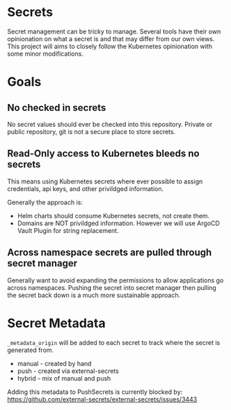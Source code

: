# Secrets
Secret management can be tricky to manage. Several tools have their own opinionation on what a secret is and that may differ from our own views. This project will aims to closely follow the Kubernetes opinionation with some minor modifications.

# Goals
## No checked in secrets
No secret values should ever be checked into this repository. Private or public repository, git is not a secure place to store secrets.

## Read-Only access to Kubernetes bleeds no secrets
This means using Kubernetes secrets where ever possible to assign credentials, api keys, and other privildged information.

Generally the approach is: 
* Helm charts should consume Kubernetes secrets, not create them. 
* Domains are NOT privildged information. However we will use ArgoCD Vault Plugin for string replacement.

## Across namespace secrets are pulled through secret manager
Generally want to avoid expanding the permissions to allow applications go across namespaces. Pushing the secret into secret manager then pulling the secret back down is a much more sustainable approach.

# Secret Metadata
`_metadata_origin` will be added to each secret to track where the secret is generated from.
* manual - created by hand
* push - created via external-secrets
* hybrid - mix of manual and push

Adding this metadata to PushSecrets is currently blocked by: https://github.com/external-secrets/external-secrets/issues/3443